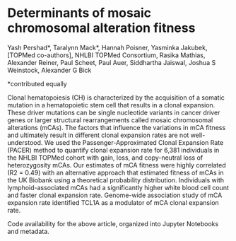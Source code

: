 # Determinants of mosaic chromosomal alteration fitness 
Yash Pershad*, Taralynn Mack*, Hannah Poisner, Yasminka Jakubek, [TOPMed co-authors], NHLBI TOPMed Consortium, Rasika Mathias, Alexander Reiner, Paul Scheet, Paul Auer, Siddhartha Jaiswal, Joshua S Weinstock, Alexander G Bick 

*contributed equally

Clonal hematopoiesis (CH) is characterized by the acquisition of a somatic mutation in a hematopoietic stem cell that results in a clonal expansion. These driver mutations can be single nucleotide variants in cancer driver genes or larger structural rearrangements called mosaic chromosomal alterations (mCAs). The factors that influence the variations in mCA fitness and ultimately result in different clonal expansion rates are not well-understood. We used the Passenger-Approximated Clonal Expansion Rate (PACER) method to quantify clonal expansion rate for 6,381 individuals in the NHLBI TOPMed cohort with gain, loss, and copy-neutral loss of heterozygosity mCAs. Our estimates of mCA fitness were highly correlated (R2 = 0.49) with an alternative approach that estimated fitness of mCAs in the UK Biobank using a theoretical probability distribution. Individuals with lymphoid-associated mCAs had a significantly higher white blood cell count and faster clonal expansion rate. Genome-wide association study of mCA expansion rate identified TCL1A as a modulator of mCA clonal expansion rate.

Code availability for the above article, organized into Jupyter Notebooks and metadata.
